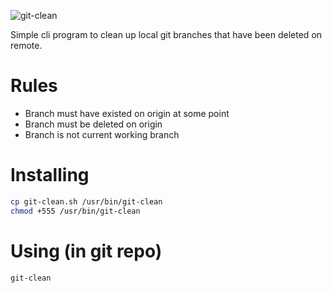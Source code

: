 ![git-clean](https://user-images.githubusercontent.com/9920336/126655408-0319b806-4919-4c73-82da-1ae3fec39f37.png)

Simple cli program to clean up local git branches that have been deleted on remote.

# Rules
- Branch must have existed on origin at some point
- Branch must be deleted on origin
- Branch is not current working branch

# Installing

```sh
cp git-clean.sh /usr/bin/git-clean
chmod +555 /usr/bin/git-clean
```

# Using (in git repo)
```sh
git-clean
```
